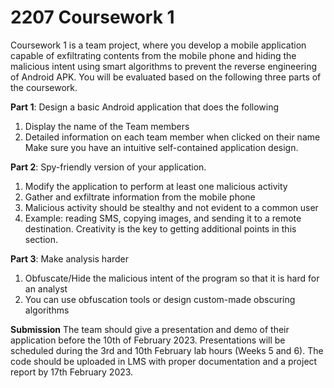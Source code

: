 # 2207 Coursework 1

Coursework 1 is a team project, where you develop a mobile application capable of
exfiltrating contents from the mobile phone and hiding the malicious intent using
smart algorithms to prevent the reverse engineering of Android APK. You will be
evaluated based on the following three parts of the coursework.

**Part 1**:
Design a basic Android application that does the following
1. Display the name of the Team members
2. Detailed information on each team member when clicked on their name
Make sure you have an intuitive self-contained application design.

**Part 2**:
Spy-friendly version of your application.
1. Modify the application to perform at least one malicious activity
2. Gather and exfiltrate information from the mobile phone
3. Malicious activity should be stealthy and not evident to a common user
4. Example: reading SMS, copying images, and sending it to a remote
destination.
Creativity is the key to getting additional points in this section.

**Part 3**:
Make analysis harder
1. Obfuscate/Hide the malicious intent of the program so that it is hard for an
analyst
2. You can use obfuscation tools or design custom-made obscuring algorithms

**Submission**
The team should give a presentation and demo of their application before the 10th
of February 2023. Presentations will be scheduled during the 3rd and 10th February
lab hours (Weeks 5 and 6). The code should be uploaded in LMS with proper
documentation and a project report by 17th February 2023.
